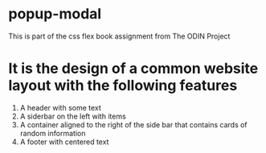 # popup-modal
This is part of the css flex book assignment from The ODIN Project

# It is the design of a common website layout with the following features
  1. A header with some text
  2. A siderbar on the left with items
  3. A container aligned to the right of the side bar that contains cards of random information
  4. A footer with centered text
